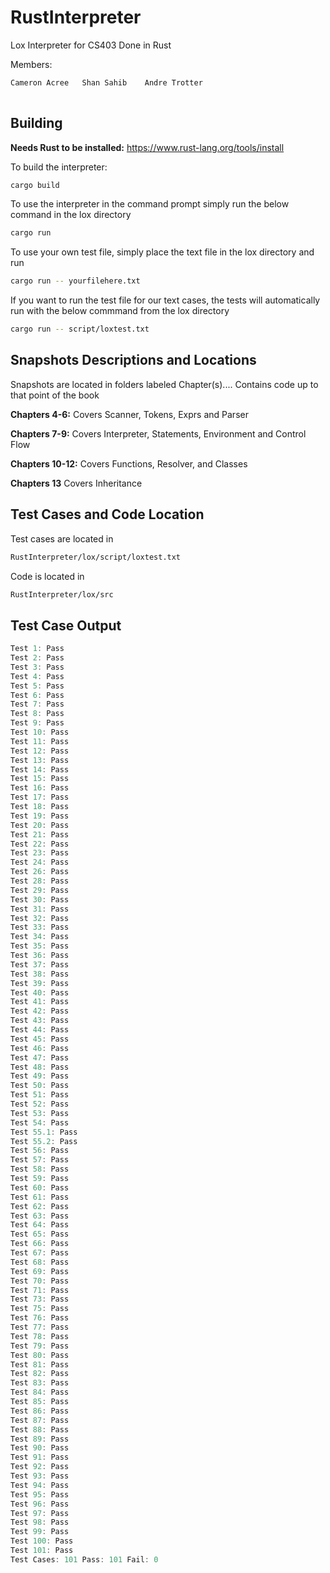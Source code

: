 # RustInterpreter

Lox Interpreter for CS403
Done in Rust

Members:
```bash
Cameron Acree   Shan Sahib    Andre Trotter  
 
```

## Building
**Needs Rust to be installed:** https://www.rust-lang.org/tools/install

To build the interpreter:
```bash
cargo build
```
To use the interpreter in the command prompt simply run the below command in the lox directory
```bash
cargo run
```

To use your own test file, simply place the text file in the lox directory and run

```bash
cargo run -- yourfilehere.txt
```

If you want to run the test file for our text cases, the tests will automatically run with the below commmand from the lox directory

```bash
cargo run -- script/loxtest.txt
```

## Snapshots Descriptions and Locations

Snapshots are located in folders labeled Chapter(s)....
Contains code up to that point of the book

**Chapters 4-6:** Covers Scanner, Tokens, Exprs and Parser

**Chapters 7-9:** Covers Interpreter, Statements, Environment and Control Flow

**Chapters 10-12:** Covers Functions, Resolver, and Classes

**Chapters 13** Covers Inheritance 

## Test Cases and Code Location
Test cases are located in 

```bash
RustInterpreter/lox/script/loxtest.txt
```
Code is located in

```bash
RustInterpreter/lox/src
```

## Test Case Output

```rust
Test 1: Pass
Test 2: Pass
Test 3: Pass
Test 4: Pass
Test 5: Pass
Test 6: Pass
Test 7: Pass
Test 8: Pass
Test 9: Pass
Test 10: Pass
Test 11: Pass
Test 12: Pass
Test 13: Pass
Test 14: Pass
Test 15: Pass
Test 16: Pass
Test 17: Pass
Test 18: Pass
Test 19: Pass
Test 20: Pass
Test 21: Pass
Test 22: Pass
Test 23: Pass
Test 24: Pass
Test 26: Pass
Test 28: Pass
Test 29: Pass
Test 30: Pass
Test 31: Pass
Test 32: Pass
Test 33: Pass
Test 34: Pass
Test 35: Pass
Test 36: Pass
Test 37: Pass
Test 38: Pass
Test 39: Pass
Test 40: Pass
Test 41: Pass
Test 42: Pass
Test 43: Pass
Test 44: Pass
Test 45: Pass
Test 46: Pass
Test 47: Pass
Test 48: Pass
Test 49: Pass
Test 50: Pass
Test 51: Pass
Test 52: Pass
Test 53: Pass
Test 54: Pass
Test 55.1: Pass
Test 55.2: Pass
Test 56: Pass
Test 57: Pass
Test 58: Pass
Test 59: Pass
Test 60: Pass
Test 61: Pass
Test 62: Pass
Test 63: Pass
Test 64: Pass
Test 65: Pass
Test 66: Pass
Test 67: Pass
Test 68: Pass
Test 69: Pass
Test 70: Pass
Test 71: Pass
Test 73: Pass
Test 75: Pass
Test 76: Pass
Test 77: Pass
Test 78: Pass
Test 79: Pass
Test 80: Pass
Test 81: Pass
Test 82: Pass
Test 83: Pass
Test 84: Pass
Test 85: Pass
Test 86: Pass
Test 87: Pass
Test 88: Pass
Test 89: Pass
Test 90: Pass
Test 91: Pass
Test 92: Pass
Test 93: Pass
Test 94: Pass
Test 95: Pass
Test 96: Pass
Test 97: Pass
Test 98: Pass
Test 99: Pass
Test 100: Pass
Test 101: Pass
Test Cases: 101 Pass: 101 Fail: 0
```